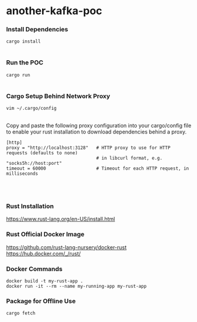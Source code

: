 # another-kafka-poc

### Install Dependencies
`cargo install`
<br/><br/>

### Run the POC
`cargo run`
<br/><br/>

### Cargo Setup Behind Network Proxy
`vim ~/.cargo/config`
<br/><br/>


Copy and paste the following proxy configuration into your cargo/config file to enable your rust installation to download dependencies behind a proxy.

```
[http]
proxy = "http://localhost:3128"   # HTTP proxy to use for HTTP requests (defaults to none)
                                  # in libcurl format, e.g. "socks5h://host:port"
timeout = 60000                   # Timeout for each HTTP request, in milliseconds
```
<br/><br/>

### Rust Installation
https://www.rust-lang.org/en-US/install.html

### Rust Official Docker Image
https://github.com/rust-lang-nursery/docker-rust <br/>
https://hub.docker.com/_/rust/

### Docker Commands
```
docker build -t my-rust-app .
docker run -it --rm --name my-running-app my-rust-app
```

### Package for Offline Use
```
cargo fetch
```
